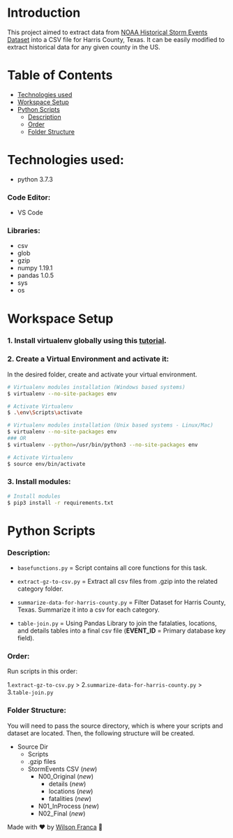 # Introduction
This project aimed to extract data from [NOAA Historical Storm Events Dataset](ftp://ftp.ncdc.noaa.gov/pub/data/swdi/stormevents/csvfiles/) into a CSV file for Harris County, Texas. It can be easily modified to extract historical data for any given county in the US.


# Table of Contents
- [Technologies used](#technologies-used)
- [Workspace Setup](#workspace-setup)
- [Python Scripts](#python-scripts)
    - [Description](#description)
    - [Order](#order)
    - [Folder Structure](#folder-structure)

# Technologies used:

- python 3.7.3
### Code Editor:
- VS Code
### Libraries:
- csv
- glob
- gzip
- numpy 1.19.1
- pandas 1.0.5
- sys
- os

# Workspace Setup
### 1. Install virtualenv globally using this [tutorial](https://programwithus.com/learn-to-code/Pip-and-virtualenv-on-Windows/).

### 2. Create a Virtual Environment and activate it:
In the desired folder, create and activate your virtual environment.
```bash
# Virtualenv modules installation (Windows based systems)
$ virtualenv --no-site-packages env

# Activate Virtualenv
$ .\env\Scripts\activate

# Virtualenv modules installation (Unix based systems - Linux/Mac)
$ virtualenv --no-site-packages env
### OR
$ virtualenv --python=/usr/bin/python3 --no-site-packages env

# Activate Virtualenv
$ source env/bin/activate
```

### 3. Install modules:
```bash
# Install modules
$ pip3 install -r requirements.txt
```

# Python Scripts

### Description:
- `basefunctions.py` = Script contains all core functions for this task.

- `extract-gz-to-csv.py` = Extract all csv files from .gzip into the related category folder.

- `summarize-data-for-harris-county.py` = Filter Dataset for Harris County, Texas. Summarize it into a csv for each category.

- `table-join.py` = Using Pandas Library to join the fatalaties, locations, and details tables into a final csv file (**EVENT_ID** = Primary database key field).

### Order:
Run scripts in this order:

1.`extract-gz-to-csv.py` >
2.`summarize-data-for-harris-county.py` >
3.`table-join.py`

### Folder Structure:

You will need to pass the source directory, which is where your scripts and dataset are located. Then, the following structure will be created.

- Source Dir
    - Scripts
    - .gzip files
    - StormEvents CSV (*new*)
        - N00_Original (*new*)
            - details (*new*)
            - locations (*new*)
            - fatalities (*new*)
        - N01_InProcess (*new*)
        - N02_Final (*new*)

Made with :heart: by [Wilson Franca](https://www.linkedin.com/in/wilsonfranca-env-engineer/) :wave:
